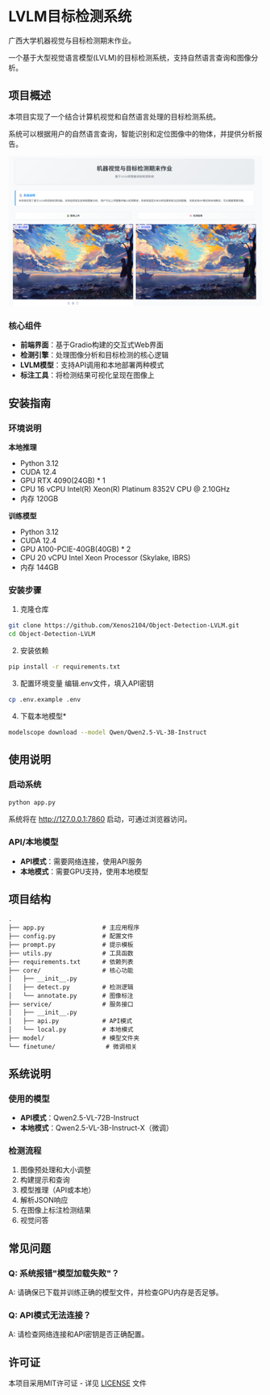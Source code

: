 # LVLM目标检测系统

广西大学机器视觉与目标检测期末作业。

一个基于大型视觉语言模型(LVLM)的目标检测系统，支持自然语言查询和图像分析。

## 项目概述

本项目实现了一个结合计算机视觉和自然语言处理的目标检测系统。

系统可以根据用户的自然语言查询，智能识别和定位图像中的物体，并提供分析报告。

![系统界面](demo.jpg)

### 核心组件

- **前端界面**：基于Gradio构建的交互式Web界面
- **检测引擎**：处理图像分析和目标检测的核心逻辑
- **LVLM模型**：支持API调用和本地部署两种模式
- **标注工具**：将检测结果可视化呈现在图像上

## 安装指南

### 环境说明

**本地推理**
- Python 3.12
- CUDA 12.4
- GPU RTX 4090(24GB) * 1
- CPU 16 vCPU Intel(R) Xeon(R) Platinum 8352V CPU @ 2.10GHz
- 内存 120GB

**训练模型**
- Python 3.12
- CUDA 12.4
- GPU A100-PCIE-40GB(40GB) * 2
- CPU 20 vCPU Intel Xeon Processor (Skylake, IBRS)
- 内存 144GB

### 安装步骤

1. 克隆仓库
```bash
git clone https://github.com/Xenos2104/Object-Detection-LVLM.git
cd Object-Detection-LVLM
```

2. 安装依赖
```bash
pip install -r requirements.txt
```

3. 配置环境变量
编辑.env文件，填入API密钥
```bash
cp .env.example .env
```

4. 下载本地模型*
```bash
modelscope download --model Qwen/Qwen2.5-VL-3B-Instruct
```

## 使用说明

### 启动系统

```bash
python app.py
```

系统将在 http://127.0.0.1:7860 启动，可通过浏览器访问。

### API/本地模型
- **API模式**：需要网络连接，使用API服务
- **本地模式**：需要GPU支持，使用本地模型

## 项目结构
```
.
├── app.py                # 主应用程序
├── config.py             # 配置文件
├── prompt.py             # 提示模板
├── utils.py              # 工具函数
├── requirements.txt      # 依赖列表
├── core/                 # 核心功能
│   ├── __init__.py
│   ├── detect.py         # 检测逻辑
│   └── annotate.py       # 图像标注
├── service/              # 服务接口
│   ├── __init__.py
│   ├── api.py            # API模式
│   └── local.py          # 本地模式
├── model/                # 模型文件夹
└── finetune/              # 微调相关
```

## 系统说明

### 使用的模型

- **API模式**：Qwen2.5-VL-72B-Instruct
- **本地模式**：Qwen2.5-VL-3B-Instruct-X（微调）

### 检测流程

1. 图像预处理和大小调整
2. 构建提示和查询
3. 模型推理（API或本地）
4. 解析JSON响应
5. 在图像上标注检测结果
6. 视觉问答

## 常见问题

### Q: 系统报错"模型加载失败"？
A: 请确保已下载并训练正确的模型文件，并检查GPU内存是否足够。

### Q: API模式无法连接？
A: 请检查网络连接和API密钥是否正确配置。

## 许可证
本项目采用MIT许可证 - 详见 [LICENSE](LICENSE) 文件